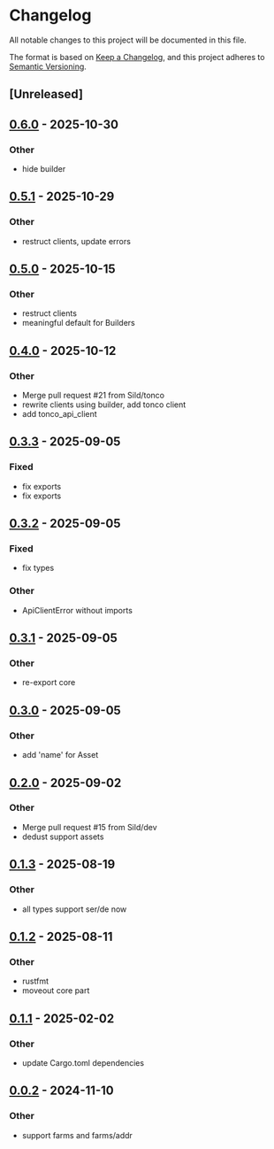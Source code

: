# Changelog

All notable changes to this project will be documented in this file.

The format is based on [Keep a Changelog](https://keepachangelog.com/en/1.0.0/),
and this project adheres to [Semantic Versioning](https://semver.org/spec/v2.0.0.html).

## [Unreleased]

## [0.6.0](https://github.com/Sild/api_clients_rs/compare/dedust_api_client-v0.5.1...dedust_api_client-v0.6.0) - 2025-10-30

### Other

- hide builder

## [0.5.1](https://github.com/Sild/api_clients_rs/compare/dedust_api_client-v0.5.0...dedust_api_client-v0.5.1) - 2025-10-29

### Other

- restruct clients, update errors

## [0.5.0](https://github.com/Sild/api_clients_rs/compare/dedust_api_client-v0.4.0...dedust_api_client-v0.5.0) - 2025-10-15

### Other

- restruct clients
- meaningful default for Builders

## [0.4.0](https://github.com/Sild/api_clients_rs/compare/dedust_api_client-v0.3.3...dedust_api_client-v0.4.0) - 2025-10-12

### Other

- Merge pull request #21 from Sild/tonco
- rewrite clients using builder, add tonco client
- add tonco_api_client

## [0.3.3](https://github.com/Sild/api_clients_rs/compare/dedust_api_client-v0.3.2...dedust_api_client-v0.3.3) - 2025-09-05

### Fixed

- fix exports
- fix exports

## [0.3.2](https://github.com/Sild/api_clients_rs/compare/dedust_api_client-v0.3.1...dedust_api_client-v0.3.2) - 2025-09-05

### Fixed

- fix types

### Other

- ApiClientError without imports

## [0.3.1](https://github.com/Sild/api_clients_rs/compare/dedust_api_client-v0.3.0...dedust_api_client-v0.3.1) - 2025-09-05

### Other

- re-export core

## [0.3.0](https://github.com/Sild/api_clients_rs/compare/dedust_api_client-v0.2.0...dedust_api_client-v0.3.0) - 2025-09-05

### Other

- add 'name' for Asset

## [0.2.0](https://github.com/Sild/api_clients_rs/compare/dedust_api_client-v0.1.3...dedust_api_client-v0.2.0) - 2025-09-02

### Other

- Merge pull request #15 from Sild/dev
- dedust support assets

## [0.1.3](https://github.com/Sild/api_clients_rs/compare/dedust_api_client-v0.1.2...dedust_api_client-v0.1.3) - 2025-08-19

### Other

- all types support ser/de now

## [0.1.2](https://github.com/Sild/api_clients_rs/compare/dedust_api_client-v0.1.1...dedust_api_client-v0.1.2) - 2025-08-11

### Other

- rustfmt
- moveout core part

## [0.1.1](https://github.com/Sild/api_clients_rs/compare/dedust_api_client-v0.1.0...dedust_api_client-v0.1.1) - 2025-02-02

### Other

- update Cargo.toml dependencies

## [0.0.2](https://github.com/Sild/api_clients_rs/compare/dedust_api_client-v0.0.1...dedust_api_client-v0.0.2) - 2024-11-10

### Other

- support farms and farms/addr
